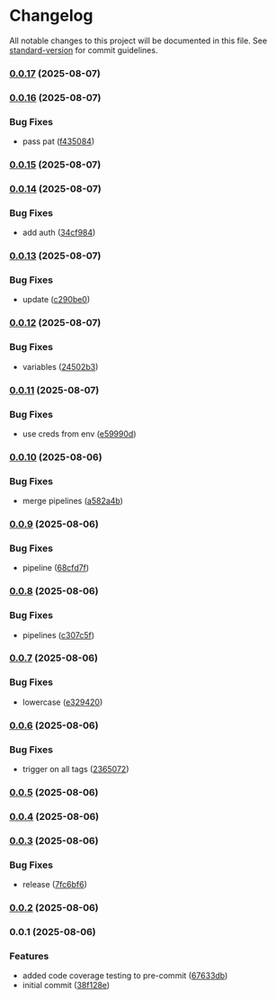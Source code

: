 # Changelog

All notable changes to this project will be documented in this file. See [standard-version](https://github.com/conventional-changelog/standard-version) for commit guidelines.

### [0.0.17](https://github.com/FullStackS-GmbH/universal-airgapper/compare/v0.0.16...v0.0.17) (2025-08-07)

### [0.0.16](https://github.com/FullStackS-GmbH/universal-airgapper/compare/v0.0.15...v0.0.16) (2025-08-07)


### Bug Fixes

* pass pat ([f435084](https://github.com/FullStackS-GmbH/universal-airgapper/commit/f435084ca8fab399e0ff5097e138fe243249c450))

### [0.0.15](https://github.com/FullStackS-GmbH/universal-airgapper/compare/v0.0.14...v0.0.15) (2025-08-07)

### [0.0.14](https://github.com/FullStackS-GmbH/universal-airgapper/compare/v0.0.13...v0.0.14) (2025-08-07)


### Bug Fixes

* add auth ([34cf984](https://github.com/FullStackS-GmbH/universal-airgapper/commit/34cf984f750afba9c258fefab2a88837130f9654))

### [0.0.13](https://github.com/FullStackS-GmbH/universal-airgapper/compare/v0.0.12...v0.0.13) (2025-08-07)


### Bug Fixes

* update ([c290be0](https://github.com/FullStackS-GmbH/universal-airgapper/commit/c290be0ef7b958a951df91f568d85085ac82bb9e))

### [0.0.12](https://github.com/FullStackS-GmbH/universal-airgapper/compare/v0.0.11...v0.0.12) (2025-08-07)


### Bug Fixes

* variables ([24502b3](https://github.com/FullStackS-GmbH/universal-airgapper/commit/24502b34f171c4ccc874e5c48ba0b0b5e6b1a957))

### [0.0.11](https://github.com/FullStackS-GmbH/universal-airgapper/compare/v0.0.10...v0.0.11) (2025-08-07)


### Bug Fixes

* use creds from env ([e59990d](https://github.com/FullStackS-GmbH/universal-airgapper/commit/e59990d2d67608ccb7bf81c5b38c294529e1b2a1))

### [0.0.10](https://github.com/FullStackS-GmbH/universal-airgapper/compare/v0.0.9...v0.0.10) (2025-08-06)


### Bug Fixes

* merge pipelines ([a582a4b](https://github.com/FullStackS-GmbH/universal-airgapper/commit/a582a4bc79ad5227e3b4bb3a080b0bd386f8c890))

### [0.0.9](https://github.com/FullStackS-GmbH/universal-airgapper/compare/v0.0.8...v0.0.9) (2025-08-06)


### Bug Fixes

* pipeline ([68cfd7f](https://github.com/FullStackS-GmbH/universal-airgapper/commit/68cfd7fe6fb0569eec65ce5a5186cbf6d63afaef))

### [0.0.8](https://github.com/FullStackS-GmbH/universal-airgapper/compare/v0.0.7...v0.0.8) (2025-08-06)


### Bug Fixes

* pipelines ([c307c5f](https://github.com/FullStackS-GmbH/universal-airgapper/commit/c307c5f2194c3feab34d477733044ee4e6934b53))

### [0.0.7](https://github.com/FullStackS-GmbH/universal-airgapper/compare/v1.0.0...v0.0.7) (2025-08-06)


### Bug Fixes

* lowercase ([e329420](https://github.com/FullStackS-GmbH/universal-airgapper/commit/e329420bde03f5f2b61e56d23bd3f421cbe2dc8f))

### [0.0.6](https://github.com/FullStackS-GmbH/universal-airgapper/compare/v0.0.5...v0.0.6) (2025-08-06)


### Bug Fixes

* trigger on all tags ([2365072](https://github.com/FullStackS-GmbH/universal-airgapper/commit/23650722f2fba0113c5a87af3255d577d4ce86d0))

### [0.0.5](https://github.com/FullStackS-GmbH/universal-airgapper/compare/v0.0.4...v0.0.5) (2025-08-06)

### [0.0.4](https://github.com/FullStackS-GmbH/universal-airgapper/compare/v0.0.3...v0.0.4) (2025-08-06)

### [0.0.3](https://github.com/FullStackS-GmbH/universal-airgapper/compare/v0.0.2...v0.0.3) (2025-08-06)


### Bug Fixes

* release ([7fc6bf6](https://github.com/FullStackS-GmbH/universal-airgapper/commit/7fc6bf66a59199d78d156501b035639a2333a4f5))

### [0.0.2](https://github.com/FullStackS-GmbH/universal-airgapper/compare/v0.0.1...v0.0.2) (2025-08-06)

### 0.0.1 (2025-08-06)


### Features

* added code coverage testing to pre-commit ([67633db](https://github.com/FullStackS-GmbH/universal-airgapper/commit/67633dbbd59200fe90d71c11a0b472152c2b12fa))
* initial commit ([38f128e](https://github.com/FullStackS-GmbH/universal-airgapper/commit/38f128e3de5ba0603ac05556f3dc359fd9bab00b))
